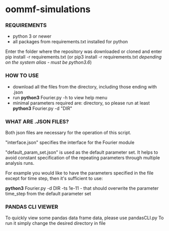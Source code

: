 # oommf-simulations

### REQUIREMENTS 
* python 3 or newer 
* all packages from requirements.txt installed for python 

Enter the folder where the repository was downloaded or cloned and enter
pip install -r requirements.txt (or pip3 install -r requirements.txt *depending on the system alias - must be python3.6*)

### HOW TO USE 
* download all the files from the directory, including those 
ending with .json
* run **python3** Fourier.py -h to view help menu
* minimal parameters required are: directory, 
so please run at least **python3** Fourier.py -d "DIR"

### WHAT ARE .JSON FILES?
Both json files are necessary for the operation of this script. 

"interface.json" specifies the interface for the Fourier module

"default_param_set.json" is used as the default parameter set.
It helps to avoid constant specification of 
the repeating parameters through multiple analysis runs. 

For example you would like to have the parameters specified in the 
file except for time step, then it's sufficient to use:

**python3** Fourier.py -d DIR -ts 1e-11 - that should overwrite 
the parameter time_step from the default parameter set

### PANDAS CLI VIEWER
To quickly view some pandas data frame data, please use pandasCLI.py
To run it simply change the desired directory in file
